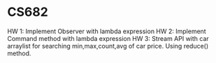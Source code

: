 # CS682
HW 1: Implement Observer with lambda expression
HW 2: Implement Command method with lambda expression
HW 3: Stream API with car arraylist for searching min,max,count,avg of car price. Using reduce() method.

